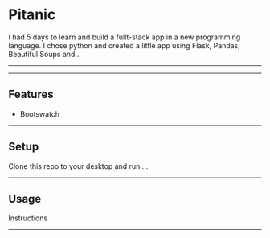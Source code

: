 Pitanic
============

I had 5 days to learn and build a fullt-stack app in a new programming language. I chose python and created a little app using 
Flask, Pandas, Beautiful Soups and..

---

---

## Features
- Bootswatch

---

## Setup
Clone this repo to your desktop and run ...


---

## Usage

Instructions

---


